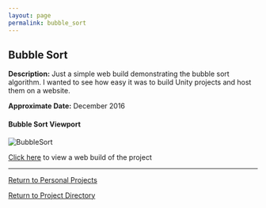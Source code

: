 ```yaml
---
layout: page
permalink: bubble_sort
---
```


**Bubble Sort**
--------------

**Description:** Just a simple web build demonstrating the bubble sort algorithm. I wanted to see how easy it was to build Unity projects and host them on a website. 

**Approximate Date:** December 2016

#### Bubble Sort Viewport

![BubbleSort](https://jonscott20.github.io/Files/Images/BubbleSort.png)

[Click here](https://jonscott20.github.io/Bubble_Sort/BubbleSort) to view a web build of the project

----------

[Return to Personal Projects](https://jonscott20.github.io/personal_projects/)

[Return to Project Directory](https://jonscott20.github.io/project_directory/)
